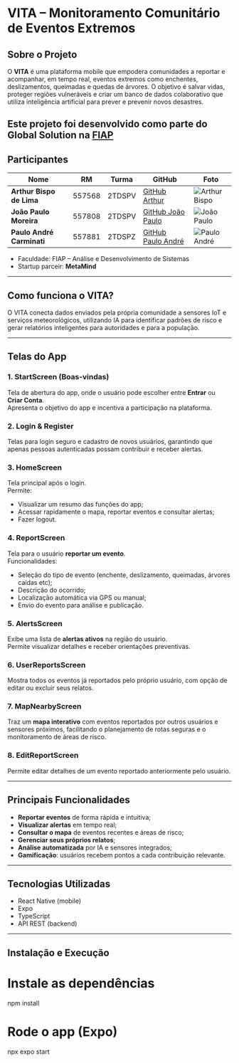 # VITA – Monitoramento Comunitário de Eventos Extremos


## Sobre o Projeto

O **VITA** é uma plataforma mobile que empodera comunidades a reportar e acompanhar, em tempo real, eventos extremos como enchentes, deslizamentos, queimadas e quedas de árvores. O objetivo é salvar vidas, proteger regiões vulneráveis e criar um banco de dados colaborativo que utiliza inteligência artificial para prever e prevenir novos desastres.  

Este projeto foi desenvolvido como parte do **Global Solution** na [FIAP](https://www.fiap.com.br/)
---

## Participantes

| Nome                        | RM      | Turma   | GitHub                                          | Foto                                          |
|-----------------------------|---------|---------|-------------------------------------------------|-----------------------------------------------|
| **Arthur Bispo de Lima**     | 557568  | 2TDSPV  | [GitHub Arthur](https://github.com/ArthurBispo00?tab=repositories) | ![Arthur Bispo](https://drive.google.com/uc?export=view&id=1qkq69PTvJU6VSS_cWNDiyknRQSCBUakg) |
| **João Paulo Moreira**       | 557808  | 2TDSPV  | [GitHub João Paulo](https://github.com/joao1015?tab=repositories) | ![João Paulo](https://drive.google.com/uc?export=view&id=1wxoVt-5v4ifCAGZHkINnNNZuMXSqowpz) |
| **Paulo André Carminati**    | 557881  | 2TDSPZ  | [GitHub Paulo André](https://github.com/carmipa) | ![Paulo André](https://drive.google.com/uc?export=view&id=19bA5l9huX-K2Kkr7uHWHl4tjGjR6ssSZ) |
- Faculdade: FIAP – Análise e Desenvolvimento de Sistemas
- Startup parceir: **MetaMind**

---

## Como funciona o VITA?

O VITA conecta dados enviados pela própria comunidade a sensores IoT e serviços meteorológicos, utilizando IA para identificar padrões de risco e gerar relatórios inteligentes para autoridades e para a população.

---

## Telas do App

### 1. **StartScreen (Boas-vindas)**
Tela de abertura do app, onde o usuário pode escolher entre **Entrar** ou **Criar Conta**.  
Apresenta o objetivo do app e incentiva a participação na plataforma.

### 2. **Login & Register**
Telas para login seguro e cadastro de novos usuários, garantindo que apenas pessoas autenticadas possam contribuir e receber alertas.

### 3. **HomeScreen**
Tela principal após o login.  
Permite:
- Visualizar um resumo das funções do app;
- Acessar rapidamente o mapa, reportar eventos e consultar alertas;
- Fazer logout.

### 4. **ReportScreen**
Tela para o usuário **reportar um evento**.  
Funcionalidades:
- Seleção do tipo de evento (enchente, deslizamento, queimadas, árvores caídas etc);
- Descrição do ocorrido;
- Localização automática via GPS ou manual;
- Envio do evento para análise e publicação.

### 5. **AlertsScreen**
Exibe uma lista de **alertas ativos** na região do usuário.  
Permite visualizar detalhes e receber orientações preventivas.

### 6. **UserReportsScreen**
Mostra todos os eventos já reportados pelo próprio usuário, com opção de editar ou excluir seus relatos.

### 7. **MapNearbyScreen**
Traz um **mapa interativo** com eventos reportados por outros usuários e sensores próximos, facilitando o planejamento de rotas seguras e o monitoramento de áreas de risco.

### 8. **EditReportScreen**
Permite editar detalhes de um evento reportado anteriormente pelo usuário.

---

## Principais Funcionalidades

- **Reportar eventos** de forma rápida e intuitiva;
- **Visualizar alertas** em tempo real;
- **Consultar o mapa** de eventos recentes e áreas de risco;
- **Gerenciar seus próprios relatos**;
- **Análise automatizada** por IA e sensores integrados;
- **Gamificação**: usuários recebem pontos a cada contribuição relevante.

---

## Tecnologias Utilizadas

- React Native (mobile)
- Expo
- TypeScript
- API REST (backend)


---

## Instalação e Execução



# Instale as dependências
npm install

# Rode o app (Expo)
npx expo start
